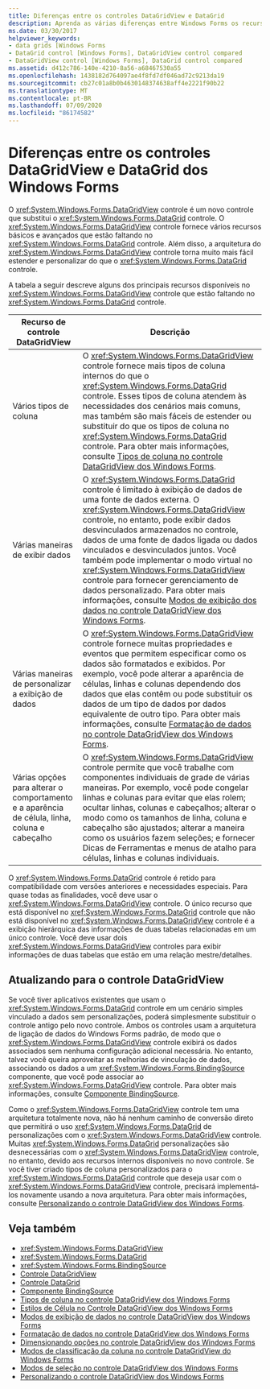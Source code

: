 ```yaml
---
title: Diferenças entre os controles DataGridView e DataGrid
description: Aprenda as várias diferenças entre Windows Forms os recursos de controles DataGridView e DataGrid, bem como as diferenças em sua arquitetura.
ms.date: 03/30/2017
helpviewer_keywords:
- data grids [Windows Forms
- DataGrid control [Windows Forms], DataGridView control compared
- DataGridView control [Windows Forms], DataGrid control compared
ms.assetid: d412c786-140e-4210-8a56-a68467530a55
ms.openlocfilehash: 1438182d764097ae4f8fd7df046ad72c9213da19
ms.sourcegitcommit: cb27c01a8b0b4630148374638aff4e2221f90b22
ms.translationtype: MT
ms.contentlocale: pt-BR
ms.lasthandoff: 07/09/2020
ms.locfileid: "86174582"
---
```

# <a name="differences-between-the-windows-forms-datagridview-and-datagrid-controls"></a>Diferenças entre os controles DataGridView e DataGrid dos Windows Forms
O <xref:System.Windows.Forms.DataGridView> controle é um novo controle que substitui o <xref:System.Windows.Forms.DataGrid> controle. O <xref:System.Windows.Forms.DataGridView> controle fornece vários recursos básicos e avançados que estão faltando no <xref:System.Windows.Forms.DataGrid> controle. Além disso, a arquitetura do <xref:System.Windows.Forms.DataGridView> controle torna muito mais fácil estender e personalizar do que o <xref:System.Windows.Forms.DataGrid> controle.  
  
 A tabela a seguir descreve alguns dos principais recursos disponíveis no <xref:System.Windows.Forms.DataGridView> controle que estão faltando no <xref:System.Windows.Forms.DataGrid> controle.  
  
|Recurso de controle DataGridView|Descrição|  
|----------------------------------|-----------------|  
|Vários tipos de coluna|O <xref:System.Windows.Forms.DataGridView> controle fornece mais tipos de coluna internos do que o <xref:System.Windows.Forms.DataGrid> controle. Esses tipos de coluna atendem às necessidades dos cenários mais comuns, mas também são mais fáceis de estender ou substituir do que os tipos de coluna no <xref:System.Windows.Forms.DataGrid> controle. Para obter mais informações, consulte [Tipos de coluna no controle DataGridView dos Windows Forms](column-types-in-the-windows-forms-datagridview-control.md).|  
|Várias maneiras de exibir dados|O <xref:System.Windows.Forms.DataGrid> controle é limitado à exibição de dados de uma fonte de dados externa. O <xref:System.Windows.Forms.DataGridView> controle, no entanto, pode exibir dados desvinculados armazenados no controle, dados de uma fonte de dados ligada ou dados vinculados e desvinculados juntos. Você também pode implementar o modo virtual no <xref:System.Windows.Forms.DataGridView> controle para fornecer gerenciamento de dados personalizado. Para obter mais informações, consulte [Modos de exibição dos dados no controle DataGridView dos Windows Forms](data-display-modes-in-the-windows-forms-datagridview-control.md).|  
|Várias maneiras de personalizar a exibição de dados|O <xref:System.Windows.Forms.DataGridView> controle fornece muitas propriedades e eventos que permitem especificar como os dados são formatados e exibidos. Por exemplo, você pode alterar a aparência de células, linhas e colunas dependendo dos dados que elas contêm ou pode substituir os dados de um tipo de dados por dados equivalente de outro tipo. Para obter mais informações, consulte [Formatação de dados no controle DataGridView dos Windows Forms](data-formatting-in-the-windows-forms-datagridview-control.md).|  
|Várias opções para alterar o comportamento e a aparência de célula, linha, coluna e cabeçalho|O <xref:System.Windows.Forms.DataGridView> controle permite que você trabalhe com componentes individuais de grade de várias maneiras. Por exemplo, você pode congelar linhas e colunas para evitar que elas rolem; ocultar linhas, colunas e cabeçalhos; alterar o modo como os tamanhos de linha, coluna e cabeçalho são ajustados; alterar a maneira como os usuários fazem seleções; e fornecer Dicas de Ferramentas e menus de atalho para células, linhas e colunas individuais.|  
  
 O <xref:System.Windows.Forms.DataGrid> controle é retido para compatibilidade com versões anteriores e necessidades especiais. Para quase todas as finalidades, você deve usar o <xref:System.Windows.Forms.DataGridView> controle. O único recurso que está disponível no <xref:System.Windows.Forms.DataGrid> controle que não está disponível no <xref:System.Windows.Forms.DataGridView> controle é a exibição hierárquica das informações de duas tabelas relacionadas em um único controle. Você deve usar dois <xref:System.Windows.Forms.DataGridView> controles para exibir informações de duas tabelas que estão em uma relação mestre/detalhes.  
  
## <a name="upgrading-to-the-datagridview-control"></a>Atualizando para o controle DataGridView  
 Se você tiver aplicativos existentes que usam o <xref:System.Windows.Forms.DataGrid> controle em um cenário simples vinculado a dados sem personalizações, poderá simplesmente substituir o controle antigo pelo novo controle. Ambos os controles usam a arquitetura de ligação de dados do Windows Forms padrão, de modo que o <xref:System.Windows.Forms.DataGridView> controle exibirá os dados associados sem nenhuma configuração adicional necessária. No entanto, talvez você queira aproveitar as melhorias de vinculação de dados, associando os dados a um <xref:System.Windows.Forms.BindingSource> componente, que você pode associar ao <xref:System.Windows.Forms.DataGridView> controle. Para obter mais informações, consulte [Componente BindingSource](bindingsource-component.md).  
  
 Como o <xref:System.Windows.Forms.DataGridView> controle tem uma arquitetura totalmente nova, não há nenhum caminho de conversão direto que permitirá o uso <xref:System.Windows.Forms.DataGrid> de personalizações com o <xref:System.Windows.Forms.DataGridView> controle. Muitas <xref:System.Windows.Forms.DataGrid> personalizações são desnecessárias com o <xref:System.Windows.Forms.DataGridView> controle, no entanto, devido aos recursos internos disponíveis no novo controle. Se você tiver criado tipos de coluna personalizados para o <xref:System.Windows.Forms.DataGrid> controle que deseja usar com o <xref:System.Windows.Forms.DataGridView> controle, precisará implementá-los novamente usando a nova arquitetura. Para obter mais informações, consulte [Personalizando o controle DataGridView dos Windows Forms](customizing-the-windows-forms-datagridview-control.md).  
  
## <a name="see-also"></a>Veja também

- <xref:System.Windows.Forms.DataGridView>
- <xref:System.Windows.Forms.DataGrid>
- <xref:System.Windows.Forms.BindingSource>
- [Controle DataGridView](datagridview-control-windows-forms.md)
- [Controle DataGrid](datagrid-control-windows-forms.md)
- [Componente BindingSource](bindingsource-component.md)
- [Tipos de coluna no controle DataGridView dos Windows Forms](column-types-in-the-windows-forms-datagridview-control.md)
- [Estilos de Célula no Controle DataGridView dos Windows Forms](cell-styles-in-the-windows-forms-datagridview-control.md)
- [Modos de exibição de dados no controle DataGridView dos Windows Forms](data-display-modes-in-the-windows-forms-datagridview-control.md)
- [Formatação de dados no controle DataGridView dos Windows Forms](data-formatting-in-the-windows-forms-datagridview-control.md)
- [Dimensionando opções no controle DataGridView dos Windows Forms](sizing-options-in-the-windows-forms-datagridview-control.md)
- [Modos de classificação da coluna no controle DataGridView do Windows Forms](column-sort-modes-in-the-windows-forms-datagridview-control.md)
- [Modos de seleção no controle DataGridView dos Windows Forms](selection-modes-in-the-windows-forms-datagridview-control.md)
- [Personalizando o controle DataGridView dos Windows Forms](customizing-the-windows-forms-datagridview-control.md)

